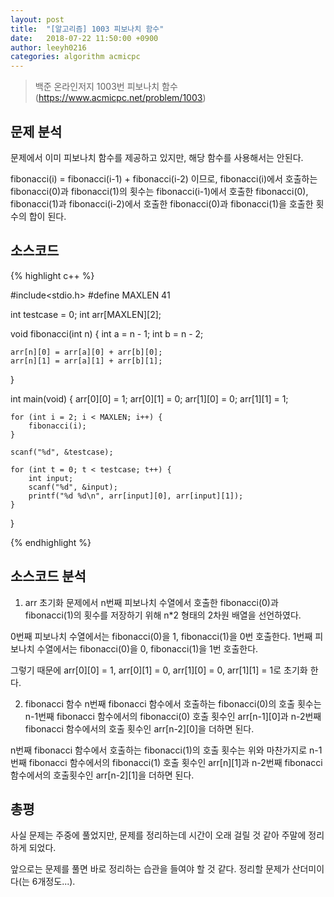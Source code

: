 ```yaml
---
layout: post
title:  "[알고리즘] 1003 피보나치 함수"
date:   2018-07-22 11:50:00 +0900
author: leeyh0216
categories: algorithm acmicpc
---
```


> 백준 온라인저지 1003번 피보나치 함수(https://www.acmicpc.net/problem/1003)

## 문제 분석

문제에서 이미 피보나치 함수를 제공하고 있지만, 해당 함수를 사용해서는 안된다.

fibonacci(i) = fibonacci(i-1) + fibonacci(i-2) 이므로, fibonacci(i)에서 호출하는 fibonacci(0)과 fibonacci(1)의 횟수는 fibonacci(i-1)에서 호출한 fibonacci(0), fibonacci(1)과 fibonacci(i-2)에서 호출한 fibonacci(0)과 fibonacci(1)을 호출한 횟수의 합이 된다.

## 소스코드

{% highlight c++ %}

#include<stdio.h>
#define MAXLEN 41

int testcase = 0;
int arr[MAXLEN][2];

void fibonacci(int n) {
	int a = n - 1;
	int b = n - 2;

	arr[n][0] = arr[a][0] + arr[b][0];
	arr[n][1] = arr[a][1] + arr[b][1];
}

int main(void) {
	arr[0][0] = 1;
	arr[0][1] = 0;
	arr[1][0] = 0;
	arr[1][1] = 1;

	for (int i = 2; i < MAXLEN; i++) {
		fibonacci(i);
	}

	scanf("%d", &testcase);

	for (int t = 0; t < testcase; t++) {
		int input;
		scanf("%d", &input);
		printf("%d %d\n", arr[input][0], arr[input][1]);
	}
}

{% endhighlight %}

## 소스코드 분석

1. arr 초기화
문제에서 n번째 피보나치 수열에서 호출한 fibonacci(0)과 fibonacci(1)의 횟수를 저장하기 위해 n*2 형태의 2차원 배열을 선언하였다.

0번째 피보나치 수열에서는 fibonacci(0)을 1, fibonacci(1)을 0번 호출한다.
1번째 피보나치 수열에서는 fibonacci(0)을 0, fibonacci(1)을 1번 호출한다.

그렇기 때문에 arr[0][0] = 1, arr[0][1] = 0, arr[1][0] = 0, arr[1][1] = 1로 초기화 한다.

2. fibonacci 함수
n번째 fibonacci 함수에서 호출하는 fibonacci(0)의 호출 횟수는 n-1번째 fibonacci 함수에서의 fibonacci(0) 호출 횟수인 arr[n-1][0]과 n-2번째 fibonacci 함수에서의 호출 횟수인 arr[n-2][0]을 더하면 된다.

n번째 fibonacci 함수에서 호출하는 fibonacci(1)의 호출 횟수는 위와 마찬가지로 n-1 번째 fibonacci 함수에서의 fibonacci(1) 호출 횟수인 arr[n][1]과 n-2번째 fibonacci 함수에서의 호출횟수인 arr[n-2][1]을 더하면 된다.

## 총평

사실 문제는 주중에 풀었지만, 문제를 정리하는데 시간이 오래 걸릴 것 같아 주말에 정리하게 되었다.

앞으로는 문제를 풀면 바로 정리하는 습관을 들여야 할 것 같다. 정리할 문제가 산더미이다(는 6개정도...).